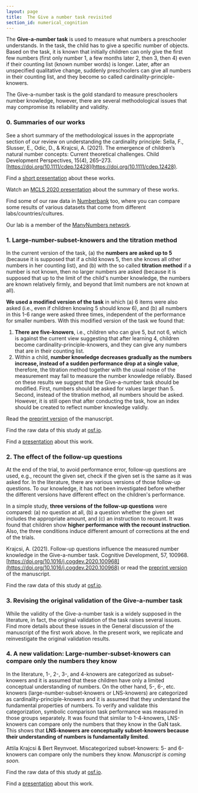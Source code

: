 ```yaml
---
layout: page
title:  The Give a number task revisited
section_id: numerical_cognition
---
```


The **Give-a-number task** is used to measure what numbers a preschooler understands. In the task, the child has to give a specific number of objects. Based on the task, it is known that initially children can only give the first few numbers (first only number 1, a few months later 2, then 3, then 4) even if their counting list (known number words) is longer. Later, after an unspecified qualitative change, suddenly preschoolers can give all numbers in their counting list, and they become so called cardinality-principle-knowers.

The Give-a-number task is the gold standard to measure preschoolers number knowledge, however, there are several methodological issues that may compromise its reliability and validity.

### 0. Summaries of our works

<i class='fa fa-file-text'></i> See a short summary of the methodological issues in the appropriate section of our review on understanding the cardinality principle: Sella, F., Slusser, E., Odic, D., & Krajcsi, A. (2021). The emergence of children’s natural number concepts: Current theoretical challenges. Child Development Perspectives, 15(4), 265–273. [https://doi.org/10.1111/cdep.12428](https://doi.org/10.1111/cdep.12428).

<i class='fa fa-desktop'></i> Find a [short presentation](https://docs.google.com/presentation/d/1owAbT48vQhKDpEwzqBacLeAqK1nn39NauQV_EwTwZsA/edit?usp=sharing) about these works.

<i class='fa fa-file-video-o'></i> Watch an [MCLS 2020 presentation](https://www.youtube.com/watch?v=finJsMHUUKM) about the summary of these works.

<i class='fa fa-table'></i> Find some of our raw data in [Numberbank](https://numberbank.shinyapps.io/shiny_app/) too, where you can compare some results of various datasets that come from different labs/countries/cultures.

<i class='fa fa-link'></i> Our lab is a member of the [ManyNumbers network](https://www.manynumbers.org/home).

### 1. Large-number-subset-knowers and the titration method

In the current version of the task, (a) the **numbers are asked up to 5** (because it is supposed that if a child knows 5, then she knows all other numbers in her counting list), and (b) with the so called **titration method** if a number is not known, then no larger numbers are asked (because it is supposed that up to the limit of the child's number knowledge, the numbers are known relatively firmly, and beyond that limit numbers are not known at all).

**We used a modified version of the task** in which (a) 6 items were also asked (i.e., even if children knowing 5 should know 6), and (b) all numbers in this 1-6 range were asked three times, independent of the performance for smaller numbers. With this modified version of the task we found that:
1. **There are five-knowers**, i.e., children who can give 5, but not 6, which is against the current view suggesting that after learning 4, children become cardinality-principle-knowers, and they can give any numbers that are in their counting list.
2. Within a child, **number knowledge decreases gradually as the numbers increase, instead of a sudden performance drop at a single value**, therefore, the titration method together with the usual noise of the measurement may fail to measure the number knowledge reliably.
Based on these results we suggest that the Give-a-number task should be modified. First, numbers should be asked for values larger than 5. Second, instead of the titration method, all numbers should be asked. However, it is still open that after conducting the task, how an index should be created to reflect number knowledge validly.

<i class='fa fa-file-text'></i> Read the [preprint version](https://osf.io/2kh9s) of the manuscript.

<i class='fa fa-table'></i> Find the raw data of this study at [osf.io](https://osf.io/z28hd/).

<i class='fa fa-desktop'></i> Find a [presentation](https://docs.google.com/presentation/d/1hTaC9UZBgd-6tG6vQ9lPZxOnhCBYCwosbUfs-BSp4YA/edit?usp=sharing) about this work.

### 2. The effect of the follow-up questions

At the end of the trial, to avoid performance error, follow-up questions are used, e.g., recount the given set, check if the given set is the same as it was asked for. In the literature, there are various versions of those follow-up questions. To our knowledge, it has not been investigated before whether the different versions have different effect on the children's performance.

In a simple study, **three versions of the follow-up questions** were compared: (a) no question at all, (b) a question whether the given set includes the appropriate amount, and (c) an instruction to recount. It was found that children show **higher performance with the recount instruction**. Also, the three conditions induce different amount of corrections at the end of the trials.

<i class='fa fa-file-text'></i> Krajcsi, A. (2021). Follow-up questions influence the measured number knowledge in the Give-a-number task. Cognitive Development, 57, 100968. [https://doi.org/10.1016/j.cogdev.2020.100968](https://doi.org/10.1016/j.cogdev.2020.100968) or read the [preprint version](https://psyarxiv.com/fky69) of the manuscript.

<i class='fa fa-table'></i> Find the raw data of this study at [osf.io](https://osf.io/584y3/).

### 3. Revising the original validation of the Give-a-number task

While the validity of the Give-a-number task is a widely supposed in the literature, in fact, the original validation of the task raises several issues. Find more details about these issues in the General discussion of the manuscript of the first work above. In the present work, we replicate and reinvestigate the original validation results.

### 4. A new validation: Large-number-subset-knowers can compare only the numbers they know 

In the literature, 1-, 2-, 3-, and 4-knowers are categorized as subset-knowers and it is assumed that these children have only a limited conceptual understanding of numbers. On the other hand, 5-, 6-, etc. knowers (large-number-subset-knowers or LNS-knowers) are categorized as cardinality-principle-knowers and it is assumed that they understand the fundamental properties of numbers. To verify and validate this categorization, symbolic comparison task performance was measured in those groups separately. It was found that similar to 1-4-knowers, LNS-knowers can compare only the numbers that they know in the GaN task. This shows that **LNS-knowers are conceptually subset-knowers because their understanding of numbers is fundamentally limited**.

<i class='fa fa-file-text'></i> Attila Krajcsi & Bert Reynvoet. Miscategorized subset-knowers: 5- and 6-knowers can compare only the numbers they know. <i>Manuscript is coming soon.</i>

<i class='fa fa-table'></i> Find the raw data of this study at [osf.io](https://osf.io/qj428/).

<i class='fa fa-desktop'></i> Find a [presentation](https://docs.google.com/presentation/d/1w-2WIiYGRQ75L3gq8E_19VJocaYV2bF2f9KxkgHjvlU/edit?usp=sharing) about this work.
